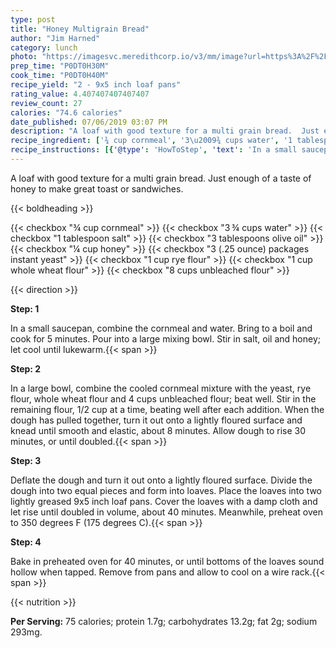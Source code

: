 ```yaml
---
type: post
title: "Honey Multigrain Bread"
author: "Jim Harned"
category: lunch
photo: "https://imagesvc.meredithcorp.io/v3/mm/image?url=https%3A%2F%2Fimages.media-allrecipes.com%2Fuserphotos%2F211320.jpg"
prep_time: "P0DT0H30M"
cook_time: "P0DT0H40M"
recipe_yield: "2 - 9x5 inch loaf pans"
rating_value: 4.407407407407407
review_count: 27
calories: "74.6 calories"
date_published: 07/06/2019 03:07 PM
description: "A loaf with good texture for a multi grain bread.  Just enough of a taste of honey to make great toast or sandwiches."
recipe_ingredient: ['¾ cup cornmeal', '3\u2009¾ cups water', '1 tablespoon salt', '3 tablespoons olive oil', '¼ cup honey', '3 (.25 ounce) packages instant yeast', '1 cup rye flour', '1 cup whole wheat flour', '8 cups unbleached flour']
recipe_instructions: [{'@type': 'HowToStep', 'text': 'In a small saucepan, combine the cornmeal and water. Bring to a boil and cook for 5 minutes. Pour into a large mixing bowl. Stir in salt, oil and honey; let cool until lukewarm.\n'}, {'@type': 'HowToStep', 'text': 'In a large bowl, combine the cooled cornmeal mixture with the yeast, rye flour, whole wheat flour and 4 cups unbleached flour; beat well. Stir in the remaining flour, 1/2 cup at a time, beating well after each addition. When the dough has pulled together, turn it out onto a lightly floured surface and knead until smooth and elastic, about 8 minutes. Allow dough to rise 30 minutes, or until doubled.\n'}, {'@type': 'HowToStep', 'text': 'Deflate the dough and turn it out onto a lightly floured surface. Divide the dough into two equal pieces and form into loaves. Place the loaves into two lightly greased 9x5 inch loaf pans. Cover the loaves with a damp cloth and let rise until doubled in volume, about 40 minutes. Meanwhile, preheat oven to 350 degrees F (175 degrees C).\n'}, {'@type': 'HowToStep', 'text': 'Bake in preheated oven for 40 minutes, or until bottoms of the loaves sound hollow when tapped. Remove from pans and allow to cool on a wire rack.\n'}]
---
```


A loaf with good texture for a multi grain bread.  Just enough of a taste of honey to make great toast or sandwiches. 

{{< boldheading >}}

{{< checkbox "¾ cup cornmeal" >}}
{{< checkbox "3 ¾ cups water" >}}
{{< checkbox "1 tablespoon salt" >}}
{{< checkbox "3 tablespoons olive oil" >}}
{{< checkbox "¼ cup honey" >}}
{{< checkbox "3 (.25 ounce) packages instant yeast" >}}
{{< checkbox "1 cup rye flour" >}}
{{< checkbox "1 cup whole wheat flour" >}}
{{< checkbox "8 cups unbleached flour" >}}


{{< direction >}}

**Step: 1**

In a small saucepan, combine the cornmeal and water. Bring to a boil and cook for 5 minutes. Pour into a large mixing bowl. Stir in salt, oil and honey; let cool until lukewarm.{{< span >}}

**Step: 2**

In a large bowl, combine the cooled cornmeal mixture with the yeast, rye flour, whole wheat flour and 4 cups unbleached flour; beat well. Stir in the remaining flour, 1/2 cup at a time, beating well after each addition. When the dough has pulled together, turn it out onto a lightly floured surface and knead until smooth and elastic, about 8 minutes. Allow dough to rise 30 minutes, or until doubled.{{< span >}}

**Step: 3**

Deflate the dough and turn it out onto a lightly floured surface. Divide the dough into two equal pieces and form into loaves. Place the loaves into two lightly greased 9x5 inch loaf pans. Cover the loaves with a damp cloth and let rise until doubled in volume, about 40 minutes. Meanwhile, preheat oven to 350 degrees F (175 degrees C).{{< span >}}

**Step: 4**

Bake in preheated oven for 40 minutes, or until bottoms of the loaves sound hollow when tapped. Remove from pans and allow to cool on a wire rack.{{< span >}}

{{< nutrition >}}

**Per Serving:** 75 calories; protein 1.7g; carbohydrates 13.2g; fat 2g; sodium 293mg.